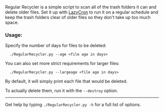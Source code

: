 ﻿Regular Recycler is a simple script to scan all of the trash folders it can and delete older files. Set it up with [LazyCron](https://github.com/SurpriseDog/LazyCron) to run it on a regular schedule and keep the trash folders clear of older files so they don't take up too much space.

### Usage:

Specify the number of days for files to be deleted:

```
  ./RegularRecycler.py --age <file age in days>  

```

You can also set more strict requirements for larger files:

```
  ./RegularRecycler.py --largeage <file age in days>  

```

By default, it will simply print each file that would be deleted. 

To actually delete them, run it with the `--destroy` option.

---

Get help by typing `./RegularRecycler.py -h` for a full list of options.
